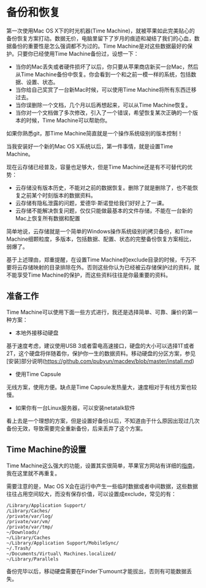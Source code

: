 # 备份和恢复

第一次使用Mac OS X下的时光机器(Time Machine)，就被苹果如此完美贴心的备份恢复方案打动。数据无价，电脑里留下了岁月的痕迹和凝结了我们的心血，数据备份的重要性是怎么强调都不为过的。Time Machine是对这些数据最好的保护。只要你已经使用Time Machine备份过，设想一下：

* 当你的Mac丢失或者硬件损坏了以后，你只要从苹果商店新买一台Mac，然后从Time Machine备份中恢复。你会看到一个和之前一模一样的系统，包括数据、设置、状态。
* 当你给自己奖赏了一台新Mac时候，可以使用Time Machine将所有东西迁移过去。
* 当你误删除一个文档，几个月以后再想起来，可以从Time Machine恢复。
* 当你对一个文档做了多次修改，引入了一个错误，希望恢复某次正确的一个版本的时候，Time Machine可以帮助你。

如果你熟悉git，那Time Machine简直就是一个操作系统级别的版本控制！

当我安装好一个新的Mac OS X系统以后，第一件事情，就是设置Time Machine。

现在云存储已经普及，容量也足够大，但是Time Machine还是有不可替代的优势：

* 云存储没有版本历史，不能对之前的数据恢复。删除了就是删除了，也不能恢复之前某个时刻版本的数据资料。
* 云存储有隐私泄露的问题，爱德华·斯诺登给我们好好上了一课。
* 云存储不能解决恢复问题，仅仅只能做最基本的文件存储，不能在一台新的Mac上恢复所有数据和配置

简单地说，云存储就是一个简单的Windows操作系统级别的拷贝备份，和Time Machine细颗粒度，多版本，包括数据、配置、状态的完整备份恢复方案相比，弱爆了。

基于上述理由，郑重提醒，在设置Time Machine的exclude目录的时候，千万不要将云存储映射的目录排除在外。否则这些你认为已经被云存储保护过的资料，就不能享受Time Machine的保护，而这些资料往往是你最重要的资料。

## 准备工作

Time Machine可以使用下面一些方式进行，我还是选择简单、可靠、廉价的第一种方案：

* 本地外接移动硬盘

基于速度考虑，建议使用USB 3或者雷电高速接口，硬盘的大小可以选择1T或者2T，这个硬盘将伴随着你，保护你一生的数据资料。移动硬盘的分区方案，参见[安装]部分说明(https://github.com/pubyun/macdev/blob/master/install.md)

* 使用Time Capsule

无线方案，使用方便。缺点是Time Capsule发热量大，速度相对于有线方案也较慢。

* 如果你有一台Linux服务器，可以安装netatalk软件

看上去是一个理想的方案，但是设置好备份以后，不知道由于什么原因出现过几次备份无效，导致需要完全重新备份，后来丢弃了这个方案。


## Time Machine的设置

Time Machine这么强大的功能，设置其实很简单，苹果官方网站有详细的[指南](http://support.apple.com/kb/HT1427?viewlocale=zh_CN)，我在这里就不再重复。

需要注意的是，Mac OS X会在运行中产生一些临时数据或者中间数据，这些数据往往占用空间较大，而没有保存价值，可以设置成exclude，常见的有：

    /Library/Application Support/
    /Library/Caches/
    /private/var/log/
    /private/var/vm/
    /private/var/tmp/
    ~/Downloads/
    ~/Library/Caches
    ~/Library/Application Support/MobileSync/
    ~/.Trash/
    ~/Documents/Virtual\ Machines.localized/
    ~/Library/Parallels

备份完毕以后，移动硬盘需要在Finder下umount才能拔出，否则有可能数据丢失。

